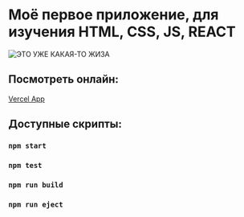 # Моё первое приложение, для изучения HTML, CSS, JS, REACT

![ЭТО УЖЕ КАКАЯ-ТО ЖИЗА](https://github.com/EgaGG/MyFirstReactApp/blob/master/public/github.png "ЕБАЛО ПРЕДСТАВИЛИ!?")

## Посмотреть онлайн:

[Vercel App](https://my-first-react-app-sandy.vercel.app "Нажми меня")

## Доступные скрипты:
### `npm start`
### `npm test`
### `npm run build`
### `npm run eject`